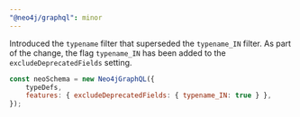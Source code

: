```yaml
---
"@neo4j/graphql": minor
---
```


Introduced the `typename` filter that superseded the `typename_IN` filter. 
As part of the change, the flag `typename_IN` has been added to the `excludeDeprecatedFields` setting.

```js
const neoSchema = new Neo4jGraphQL({
    typeDefs,
    features: { excludeDeprecatedFields: { typename_IN: true } },
});
```
